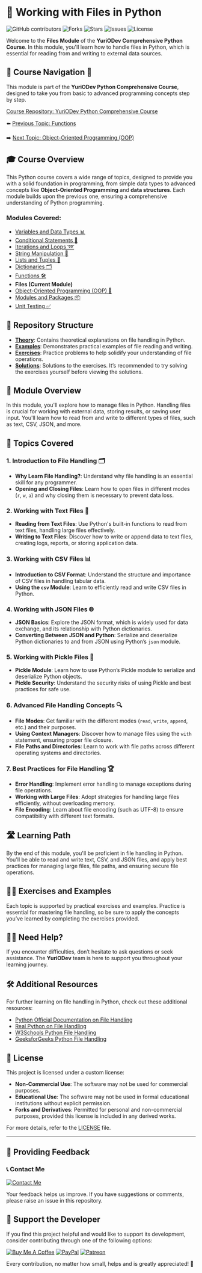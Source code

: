 # 📘 Working with Files in Python

![GitHub contributors](https://img.shields.io/github/contributors/YurioDev/python-yuriodev-08-files-in-p?style=for-the-badge)
![Forks](https://img.shields.io/github/forks/YurioDev/python-yuriodev-08-files-in-p?style=for-the-badge)
![Stars](https://img.shields.io/github/stars/YurioDev/python-yuriodev-08-files-in-p?style=for-the-badge)
![Issues](https://img.shields.io/github/issues/YurioDev/python-yuriodev-08-files-in-p?style=for-the-badge)
![License](https://img.shields.io/github/license/YurioDev/python-yuriodev-08-files-in-p?style=for-the-badge)

Welcome to the **Files Module** of the **YuriODev Comprehensive Python Course**. In this module, you'll learn how to handle files in Python, which is essential for reading from and writing to external data sources.

## 🌟 Course Navigation 🧭

This module is part of the **YuriODev Python Comprehensive Course**, designed to take you from basic to advanced programming concepts step by step.

[Course Repository: YuriODev Python Comprehensive Course](https://github.com/YurioDev/Python-Course)

⬅️ [Previous Topic: Functions](https://github.com/YurioDev/python-yuriodev-07-functions-in-python/blob/main/README.md)  
  
➡️ [Next Topic: Object-Oriented Programming (OOP)](https://github.com/YurioDev/python-yuriodev-09-oop/blob/main/README.md)

## 🎓 Course Overview

This Python course covers a wide range of topics, designed to provide you with a solid foundation in programming, from simple data types to advanced concepts like **Object-Oriented Programming** and **data structures**. Each module builds upon the previous one, ensuring a comprehensive understanding of Python programming.

### Modules Covered:
- [Variables and Data Types 📊](https://github.com/YurioDev/python-yuriodev-01-simple-data-types/blob/main/README.md) 
- [Conditional Statements 🔀](https://github.com/YurioDev/python-yuriodev-02-simple-conditional-statements/blob/main/README.md)
- [Iterations and Loops ➿](https://github.com/YurioDev/python-yuriodev-03-iterations-and-loops/blob/main/README.md)
- [String Manipulation 🧵](https://github.com/YurioDev/python-yuriodev-04-string-manipulation/blob/main/README.md)
- [Lists and Tuples 📝](https://github.com/YurioDev/python-yuriodev-05-lists-in-python/blob/main/README.md)
- [Dictionaries 🗂](https://github.com/YurioDev/python-yuriodev-06-mastering-dictionaries/blob/main/README.md)
- [Functions 🛠](https://github.com/YurioDev/python-yuriodev-07-functions-in-python/blob/main/README.md)
- **Files (Current Module)**
- [Object-Oriented Programming (OOP) 🤖](https://github.com/YurioDev/python-yuriodev-09-oop/blob/main/README.md)
- [Modules and Packages 📦](https://github.com/YurioDev/python-yuriodev-10-modules-and-packages/blob/main/README.md)
- [Unit Testing ✅](https://github.com/YurioDev/python-yuriodev-11-unit-testing/blob/main/README.md)

## 📂 Repository Structure

- **[Theory](./theory)**: Contains theoretical explanations on file handling in Python.
- **[Examples](./examples)**: Demonstrates practical examples of file reading and writing.
- **[Exercises](./exercises)**: Practice problems to help solidify your understanding of file operations.
- **[Solutions](./solutions)**: Solutions to the exercises. It’s recommended to try solving the exercises yourself before viewing the solutions.

## 📝 Module Overview

In this module, you'll explore how to manage files in Python. Handling files is crucial for working with external data, storing results, or saving user input. You'll learn how to read from and write to different types of files, such as text, CSV, JSON, and more.

## 🧩 Topics Covered

### 1. Introduction to File Handling 🗂️
- **Why Learn File Handling?**: Understand why file handling is an essential skill for any programmer.
- **Opening and Closing Files**: Learn how to open files in different modes (`r`, `w`, `a`) and why closing them is necessary to prevent data loss.

### 2. Working with Text Files 📄
- **Reading from Text Files**: Use Python's built-in functions to read from text files, handling large files effectively.
- **Writing to Text Files**: Discover how to write or append data to text files, creating logs, reports, or storing application data.

### 3. Working with CSV Files 📊
- **Introduction to CSV Format**: Understand the structure and importance of CSV files in handling tabular data.
- **Using the `csv` Module**: Learn to efficiently read and write CSV files in Python.

### 4. Working with JSON Files 🌐
- **JSON Basics**: Explore the JSON format, which is widely used for data exchange, and its relationship with Python dictionaries.
- **Converting Between JSON and Python**: Serialize and deserialize Python dictionaries to and from JSON using Python’s `json` module.

### 5. Working with Pickle Files 🥒
- **Pickle Module**: Learn how to use Python’s Pickle module to serialize and deserialize Python objects.
- **Pickle Security**: Understand the security risks of using Pickle and best practices for safe use.

### 6. Advanced File Handling Concepts 🔍
- **File Modes**: Get familiar with the different modes (`read`, `write`, `append`, etc.) and their purposes.
- **Using Context Managers**: Discover how to manage files using the `with` statement, ensuring proper file closure.
- **File Paths and Directories**: Learn to work with file paths across different operating systems and directories.

### 7. Best Practices for File Handling 🏆
- **Error Handling**: Implement error handling to manage exceptions during file operations.
- **Working with Large Files**: Adopt strategies for handling large files efficiently, without overloading memory.
- **File Encoding**: Learn about file encoding (such as UTF-8) to ensure compatibility with different text formats.

## 🛣️ Learning Path

By the end of this module, you'll be proficient in file handling in Python. You'll be able to read and write text, CSV, and JSON files, and apply best practices for managing large files, file paths, and ensuring secure file operations.

## 🏋️‍♂️ Exercises and Examples

Each topic is supported by practical exercises and examples. Practice is essential for mastering file handling, so be sure to apply the concepts you’ve learned by completing the exercises provided.

## 🙋‍♂️ Need Help?

If you encounter difficulties, don’t hesitate to ask questions or seek assistance. The **YuriODev** team is here to support you throughout your learning journey.

## 🛠 Additional Resources

For further learning on file handling in Python, check out these additional resources:

- [Python Official Documentation on File Handling](https://docs.python.org/3/tutorial/inputoutput.html)
- [Real Python on File Handling](https://realpython.com/read-write-files-python/)
- [W3Schools Python File Handling](https://www.w3schools.com/python/python_file_handling.asp)
- [GeeksforGeeks Python File Handling](https://www.geeksforgeeks.org/file-handling-python/)

## 📢 License

This project is licensed under a custom license:

- **Non-Commercial Use**: The software may not be used for commercial purposes.
- **Educational Use**: The software may not be used in formal educational institutions without explicit permission.
- **Forks and Derivatives**: Permitted for personal and non-commercial purposes, provided this license is included in any derived works.

For more details, refer to the [LICENSE](./LICENSE) file.

---

## 📢 Providing Feedback

### 📞 Contact Me

[![Contact Me](https://img.shields.io/badge/Contact-Me-blue?style=for-the-badge)](mailto:contact@yuriodev.co.uk)

Your feedback helps us improve. If you have suggestions or comments, please raise an issue in this repository.


## 💖 Support the Developer

If you find this project helpful and would like to support its development, consider contributing through one of the following options:

[![Buy Me A Coffee](https://img.shields.io/badge/-Buy%20Me%20a%20Coffee-orange?style=for-the-badge&logo=buy-me-a-coffee)](https://www.buymeacoffee.com/yuriodev)
[![PayPal](https://img.shields.io/badge/Donate-PayPal-blue?style=for-the-badge&logo=paypal)](https://paypal.me/yuriodev)
[![Patreon](https://img.shields.io/badge/Support-Patreon-red?style=for-the-badge&logo=patreon)](https://www.patreon.com/YuriODev)

Every contribution, no matter how small, helps and is greatly appreciated! 🙏
